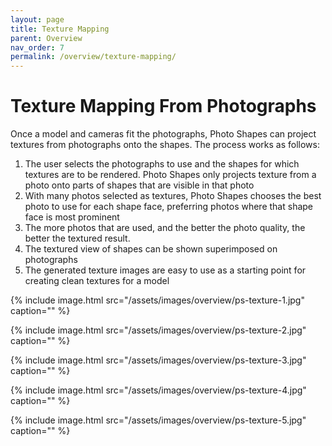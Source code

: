 ```yaml
---
layout: page
title: Texture Mapping
parent: Overview
nav_order: 7
permalink: /overview/texture-mapping/
---
```


# Texture Mapping From Photographs

Once a model and cameras fit the photographs, Photo Shapes can project textures from
photographs onto the shapes. The process works as follows:

1.  The user selects the photographs to use and the shapes for which textures are to
    be rendered. Photo Shapes only projects texture from a photo onto parts of shapes
    that are visible in that photo
2.  With many photos selected as textures, Photo Shapes chooses the best photo to use
    for each shape face, preferring photos where that shape face is most prominent
3.  The more photos that are used, and the better the photo quality, the better the
    textured result.
4.  The textured view of shapes can be shown superimposed on photographs
5.  The generated texture images are easy to use as a starting point for creating clean
    textures for a model

{%
    include image.html
    src="/assets/images/overview/ps-texture-1.jpg"
    caption=""
%}

{%
    include image.html
    src="/assets/images/overview/ps-texture-2.jpg"
    caption=""
%}

{%
    include image.html
    src="/assets/images/overview/ps-texture-3.jpg"
    caption=""
%}

{%
    include image.html
    src="/assets/images/overview/ps-texture-4.jpg"
    caption=""
%}

{%
    include image.html
    src="/assets/images/overview/ps-texture-5.jpg"
    caption=""
%}
